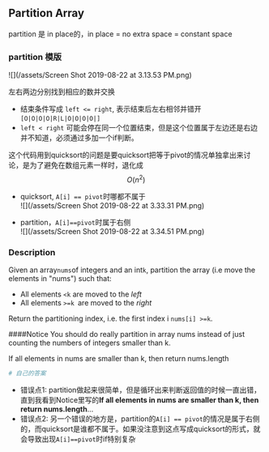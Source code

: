 ## Partition Array

partition 是 in place的，in place = no extra space = constant space

### partition 模版

![](/assets/Screen Shot 2019-08-22 at 3.13.53 PM.png)

左右两边分别找到相应的数并交换

* 结束条件写成 `left <= right`, 表示结束后左右相邻并错开
  `[O|O|O|O|R|L|O|O|O|O|]`
* `left < right` 可能会停在同一个位置结束，但是这个位置属于左边还是右边并不知道，必须通过多加一个if判断。

这个代码用到quicksort的问题是要quicksort把等于pivot的情况单独拿出来讨论，是为了避免在数组元素一样时，退化成$$O(n^2)$$

* quicksort, `A[i] == pivot`时哪都不属于  
  ![](/assets/Screen Shot 2019-08-22 at 3.33.31 PM.png)

* partition，`A[i]==pivot`时属于右侧  
  ![](/assets/Screen Shot 2019-08-22 at 3.34.51 PM.png)

### Description

Given an array`nums`of integers and an int`k`, partition the array \(i.e move the elements in "nums"\) such that:

* All elements ``<k`` are moved to the _left_
* All elements ``>=k ``are moved to the _right_

Return the partitioning index, i.e. the first index i ``nums[i] >=k``.

####Notice
You should do really partition in array nums instead of just counting the numbers of integers smaller than k.

If all elements in nums are smaller than k, then return nums.length



```py
# 自己的答案

```

- 错误点1: partition做起来很简单，但是循环出来判断返回值的时候一直出错，直到我看到Notice里写的**If all elements in nums are smaller than k, then return nums.length**...
- 错误点2: 另一个错误的地方是，partition的``A[i] == pivot``的情况是属于右侧的，而quicksort是谁都不属于。如果没注意到这点写成quicksort的形式，就会导致出现``A[i]==pivot``时if特别复杂



